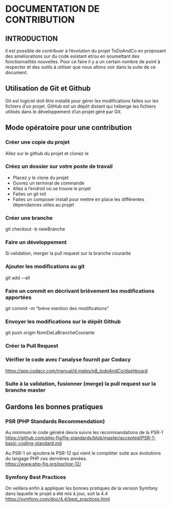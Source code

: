 # DOCUMENTATION DE CONTRIBUTION
## INTRODUCTION
Il est possible de contribuer à l’évolution du projet ToDoAndCo
en proposant des améliorations sur du code existant et/ou en soumettant des fonctionnalités nouvelles.
Pour ce faire il y a un certain nombre de point à respecter et des outils à utiliser que nous allons voir dans la suite de ce document.
## Utilisation de Git et Github
Git est logiciel doit être installé pour gérer les modifications faites sur les fichiers d’un projet.
GitHub est un dépôt distant qui héberge les fichiers utilisés dans le développement  d’un projet géré par Git.
## Mode opératoire pour une contribution
### Créer une copie du projet
Allez sur le github du projet et clonez le
### Créez un dossier sur votre poste de travail
* Placez y le clone du projet
* Ouvrez un terminal de commande 
* Allez à l’endroit où se trouve le projet
* Faites un git init
* Faites un composer install pour mettre en place les différentes dépendances utiles au projet
### Créer une branche
git  checkout -b newBranche
### Faire un développement 
Si validation, merger la pull request sur la branche courante
### Ajouter les modifications au git
git  add --all
### Faire un commit en décrivant brièvement les modifications apportées
git commit -m “brève mention des modifications”
### Envoyer les modifications sur le dépôt Github
git  push origin NomDeLaBrancheCourante
### Créer la Pull Request
### Vérifier le code avec l'analyse fournit par Codacy  
https://app.codacy.com/manual/d.males/p8_todoAndCo/dashboard
### Suite à la validation, fusionner (merge) la pull request sur la branche master
## Gardons les bonnes pratiques 
### PSR (PHP Standards Recommendation)
Au minimum le code généré devra suivre les recommandations de la PSR-1  
  <https://github.com/php-fig/fig-standards/blob/master/accepted/PSR-1-basic-coding-standard.md>

Au PSR-1 on ajoutera le PSR-12 qui vient le compléter suite aux évolutions du langage PHP ces dernières années.  
  <https://www.php-fig.org/psr/psr-12/>
### Symfony Best Practices
On veillera enfin à appliquer les bonnes pratiques de la version Symfony dans laquelle le projet a été mis à jour, soit la 4.4
  <https://symfony.com/doc/4.4/best_practices.html>
